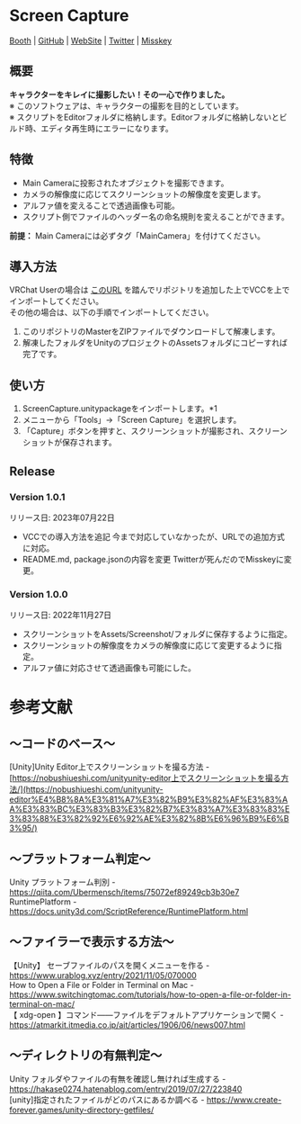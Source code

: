 # Screen Capture
[Booth](https://lesspeer-waya.booth.pm/items/4349439) | [GitHub](https://github.com/waya0125/ScreenCapture) | [WebSite](https://waya0125.com/vcc/ScreenCapture) | [Twitter](https://twitter.com/wayamoti2015) | [Misskey](https://misskey.waya0125.com/@waya)

## 概要

**キャラクターをキレイに撮影したい！その一心で作りました。**  
※ このソフトウェアは、キャラクターの撮影を目的としています。  
※ スクリプトをEditorフォルダに格納します。Editorフォルダに格納しないとビルド時、エディタ再生時にエラーになります。  

## 特徴

- Main Cameraに投影されたオブジェクトを撮影できます。
- カメラの解像度に応じてスクリーンショットの解像度を変更します。
- アルファ値を変えることで透過画像も可能。
- スクリプト側でファイルのヘッダー名の命名規則を変えることができます。

**前提：** Main Cameraには必ずタグ「MainCamera」を付けてください。

## 導入方法

VRChat Userの場合は [このURL](vcc://vpm/addRepo?url=https://waya0125.com/vpm) を踏んでリポジトリを追加した上でVCCを上でインポートしてください。  
その他の場合は、以下の手順でインポートしてください。

1. このリポジトリのMasterをZIPファイルでダウンロードして解凍します。
2. 解凍したフォルダをUnityのプロジェクトのAssetsフォルダにコピーすれば完了です。

## 使い方

1. ScreenCapture.unitypackageをインポートします。*1
2. メニューから「Tools」→「Screen Capture」を選択します。
3. 「Capture」ボタンを押すと、スクリーンショットが撮影され、スクリーンショットが保存されます。

## Release

### Version 1.0.1

リリース日: 2023年07月22日

- VCCでの導入方法を追記
今まで対応していなかったが、URLでの追加方式に対応。
- README.md, package.jsonの内容を変更
Twitterが死んだのでMisskeyに変更。

### Version 1.0.0

リリース日: 2022年11月27日

- スクリーンショットをAssets/Screenshot/フォルダに保存するように指定。
- スクリーンショットの解像度をカメラの解像度に応じて変更するように指定。
- アルファ値に対応させて透過画像も可能にした。

# 参考文献
## ～コードのベース～
[Unity]Unity Editor上でスクリーンショットを撮る方法 - [https://nobushiueshi.com/unityunity-editor上でスクリーンショットを撮る方法/](https://nobushiueshi.com/unityunity-editor%E4%B8%8A%E3%81%A7%E3%82%B9%E3%82%AF%E3%83%AA%E3%83%BC%E3%83%B3%E3%82%B7%E3%83%A7%E3%83%83%E3%83%88%E3%82%92%E6%92%AE%E3%82%8B%E6%96%B9%E6%B3%95/)  

## ～プラットフォーム判定～
Unity プラットフォーム判別 - https://qiita.com/Ubermensch/items/75072ef89249cb3b30e7  
RuntimePlatform - https://docs.unity3d.com/ScriptReference/RuntimePlatform.html  

## ～ファイラーで表示する方法～
【Unity】 セーブファイルのパスを開くメニューを作る - https://www.urablog.xyz/entry/2021/11/05/070000  
How to Open a File or Folder in Terminal on Mac - https://www.switchingtomac.com/tutorials/how-to-open-a-file-or-folder-in-terminal-on-mac/  
【 xdg-open 】コマンド――ファイルをデフォルトアプリケーションで開く - https://atmarkit.itmedia.co.jp/ait/articles/1906/06/news007.html  

## ～ディレクトリの有無判定～
Unity フォルダやファイルの有無を確認し無ければ生成する - https://hakase0274.hatenablog.com/entry/2019/07/27/223840  
[unity]指定されたファイルがどのパスにあるか調べる - https://www.create-forever.games/unity-directory-getfiles/  